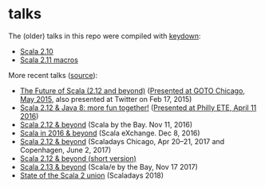 talks
=====

The (older) talks in this repo were compiled with [keydown](https://github.com/infews/keydown/):
  - [Scala 2.10](https://github.com/adriaanm/talks/blob/master/scala-2.10/slides.md)
  - [Scala 2.11 macros](https://github.com/adriaanm/talks/blob/master/scala-macros/slides.md)

More recent talks ([source](https://github.com/adriaanm/reveal.js/)):
  - [The Future of Scala (2.12 and beyond)](https://adriaanm.github.io/reveal.js/scala-next.html) ([Presented at GOTO Chicago, May 2015](https://www.youtube.com/watch?v=aS_0TNXtj-I), also presented at Twitter on Feb 17, 2015)
  - [Scala 2.12 &amp; Java 8: more fun together!](https://adriaanm.github.io/reveal.js/scala-2.12.html) ([Presented at Philly ETE, April 11 2016](https://vimeo.com/166266891))
  - [Scala 2.12 &amp; beyond](https://adriaanm.github.io/reveal.js/scala-2.12-beyond.html) (Scala by the Bay. Nov 11, 2016)
  - [Scala in 2016 &amp; beyond](https://adriaanm.github.io/reveal.js/scalax2016.html) (Scala eXchange. Dec 8, 2016)
  - [Scala 2.12 &amp; beyond](https://adriaanm.github.io/reveal.js/scala-2.12-2017.html) (Scaladays Chicago, Apr 20–21, 2017 and Copenhagen, June 2, 2017)
  - [Scala 2.12 &amp; beyond (short version)](https://adriaanm.github.io/reveal.js/scala-2.12-2017-20min.html)
  - [Scala 2.13 &amp; beyond](https://adriaanm.github.io/reveal.js/scala-2.13-beyond.html) (Scala/e by the Bay, Nov 17 2017)
  - [State of the Scala 2 union](https://adriaanm.github.io/reveal.js/scaladays-18.html) (Scaladays 2018)
  
